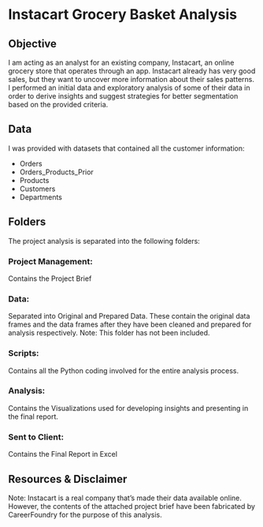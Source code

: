 # Instacart Grocery Basket Analysis

## Objective

I am acting as an analyst for an existing company, Instacart, an online grocery store that operates through an app. 
Instacart already has very good sales, but they want to uncover more information about their sales patterns. 
I performed an initial data and exploratory analysis of some of their data in order to derive insights and suggest strategies 
for better segmentation based on the provided criteria. 

## Data

I was provided with datasets that contained all the customer information:

- Orders
- Orders_Products_Prior
- Products
- Customers
- Departments

## Folders
The project analysis is separated into the following folders:

### Project Management: 

Contains the Project Brief

### Data:

Separated into Original and Prepared Data. These contain the original data frames and the data frames after they have been cleaned and prepared for analysis respectively. 
Note: This folder has not been included.

### Scripts: 

Contains all the Python coding involved for the entire analysis process.

### Analysis: 

Contains the Visualizations used for developing insights and presenting in the final report.

### Sent to Client: 

Contains the Final Report in Excel

## Resources & Disclaimer

Note: Instacart is a real company that’s made their data available online. However, the contents of the attached project brief have been fabricated by CareerFoundry for the purpose of this analysis.



